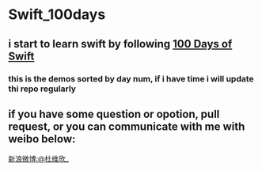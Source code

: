 # Swift_100days
## i start to learn swift by following [100 Days of Swift](http://samvlu.com/)
### this is the demos sorted by day num, if i have time i will update thi repo regularly
## if you have some question or opotion, pull request, or you can communicate with me with weibo below:
[新浪微博:@杜维欣_](http://weibo.com/u/2386823145/home?topnav=1&wvr=6)
